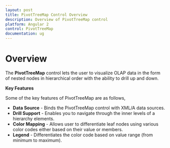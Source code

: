 ```yaml
---
layout: post
title: PivotTreeMap Control Overview 
description: Overview of PivotTreeMap control 
platform: Angular 2
control: PivotTreeMap
documentation: ug
---
```


# Overview

The **PivotTreeMap** control lets the user to visualize OLAP data in the form of nested nodes in hierarchical order with the ability to drill up and down. 

**Key Features**

Some of the key features of PivotTreeMap are as follows, 

* **Data Source** - Binds the PivotTreeMap control with XML/A data sources.
* **Drill Support** - Enables you to navigate through the inner levels of a hierarchy elements.
* **Color Mapping** - Allows user to differentiate leaf nodes using various color codes either based on their value or members.
* **Legend** - Differentiates the color code based on value range (from minimum to maximum).
